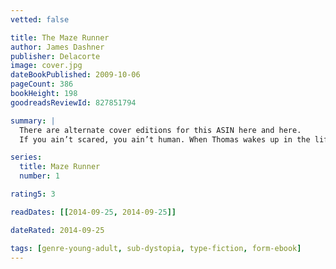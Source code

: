 ```yaml
---
vetted: false

title: The Maze Runner
author: James Dashner
publisher: Delacorte
image: cover.jpg
dateBookPublished: 2009-10-06
pageCount: 386
bookHeight: 198
goodreadsReviewId: 827851794

summary: |
  There are alternate cover editions for this ASIN here and here.
  If you ain’t scared, you ain’t human. When Thomas wakes up in the lift, the only thing he can remember is his name. He’s surrounded by strangers—boys whose memories are also gone. Nice to meet ya, shank. Welcome to the Glade. Outside the towering stone walls that surround the Glade is a limitless, ever-changing maze. It’s the only way out—and no one’s ever made it through alive. Everything is going to change. Then a girl arrives. The first girl ever. And the message she delivers is terrifying. Remember. Survive. Run.

series:
  title: Maze Runner
  number: 1

rating5: 3

readDates: [[2014-09-25, 2014-09-25]]

dateRated: 2014-09-25

tags: [genre-young-adult, sub-dystopia, type-fiction, form-ebook]
---
```

